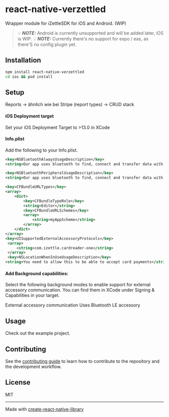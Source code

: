 # react-native-verzettled

Wrapper module for iZettleSDK for iOS and Android. (WIP)

> 💡 **_NOTE:_** Android is currently unsupported and will be added later, iOS is WIP.
> 💡 **_NOTE:_** Currently there's no support for expo / eas, as there'S no config plugin yet.

## Installation

```sh
npm install react-native-verzettled
cd ios && pod install
```

## Setup

Reports -> ähnlich wie bei Stripe (report types) -> CRUD stack

#### iOS Deployment target

Set your iOS Deployment Target to >13.0 in XCode

#### Info.plist

Add the following to your Info.plist.

```xml
<key>NSBluetoothAlwaysUsageDescription</key>
<string>Our app uses bluetooth to find, connect and transfer data with Zettle card reader devices.</string>

<key>NSBluetoothPeripheralUsageDescription</key>
<string>Our app uses bluetooth to find, connect and transfer data with Zettle card reader devices.</string>

<key>CFBundleURLTypes</key>
<array>
    <dict>
        <key>CFBundleTypeRole</key>
        <string>Editor</string>
        <key>CFBundleURLSchemes</key>
        <array>
            <string>myAppScheme</string>
        </array>
    </dict>
</array>
<key>UISupportedExternalAccessoryProtocols</key>
 <array>
     <string>com.izettle.cardreader-one</string>
 </array>
 <key>NSLocationWhenInUseUsageDescription</key>
<string>You need to allow this to be able to accept card payments</string>
```

#### Add Background capabilities:

Select the following background modes to enable support for external accessory communication. You can find them in XCode under Signing & Capabilities in your target.

External accessory communication
Uses Bluetooth LE accessory

## Usage

Check out the example project.

## Contributing

See the [contributing guide](CONTRIBUTING.md) to learn how to contribute to the repository and the development workflow.

## License

MIT

---

Made with [create-react-native-library](https://github.com/callstack/react-native-builder-bob)
